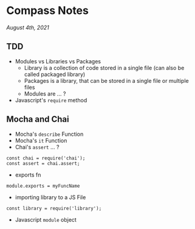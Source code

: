 # Compass Notes
*August 4th, 2021*
## TDD
  * Modules vs Libraries vs Packages
    * Library is a collection of code stored in a single file (can also be called packaged library)
    * Packages is a library, that can be stored in a single file or multiple files
    * Modules are ... ?
  * Javascript's `require` method
## Mocha and Chai
  * Mocha's `describe` Function
  * Mocha's `it` Function
  * Chai's `assert` ... ?
  ``` JS
  const chai = require('chai');
  const assert = chai.assert;
  ```
  * exports fn
  ``` JS
  module.exports = myFuncName
  ```
  * importing library to a JS File
  ```JS
  const library = require('library');
  ```
  * Javascript `module` object